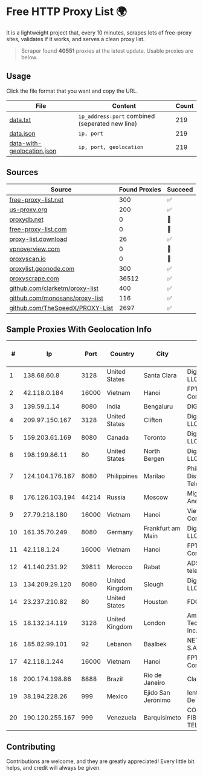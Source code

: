 
# Free HTTP Proxy List 🌍

It is a lightweight project that, every 10 minutes, scrapes lots of free-proxy sites, validates if it works, and serves a clean proxy list.


> Scraper found **40551** proxies at the latest update. Usable proxies are below.

## Usage

Click the file format that you want and copy the URL.


|File|Content|Count|
|----|-------|-----|
|[data.txt](https://raw.githubusercontent.com/themiralay/Proxy-List-World/master/data.txt)|`ip_address:port` combined (seperated new line)|219|
|[data.json](https://raw.githubusercontent.com/themiralay/Proxy-List-World/master/data.json)|`ip, port`|219|
|[data-with-geolocation.json](https://raw.githubusercontent.com/themiralay/Proxy-List-World/master/data-with-geolocation.json)|`ip, port, geolocation`|219|

## Sources

|Source|Found Proxies|Succeed|
|------|-------------|-------|
|[free-proxy-list.net](https://free-proxy-list.net)|300|✅|
|[us-proxy.org](https://www.us-proxy.org)|200|✅|
|[proxydb.net](http://proxydb.net)|0|🚫|
|[free-proxy-list.com](https://free-proxy-list.com/?page=&port=&type%5B%5D=http&type%5B%5D=https&up_time=0&search=Search)|0|🚫|
|[proxy-list.download](https://www.proxy-list.download/HTTP)|26|✅|
|[vpnoverview.com](https://vpnoverview.com/privacy/anonymous-browsing/free-proxy-servers)|0|🚫|
|[proxyscan.io](https://www.proxyscan.io)|0|🚫|
|[proxylist.geonode.com](https://proxylist.geonode.com/api/proxy-list?limit=300&page=1&sort_by=lastChecked&sort_type=desc&protocols=http,https)|300|✅|
|[proxyscrape.com](https://api.proxyscrape.com/v2/?request=displayproxies&protocol=http&timeout=10000&country=all&ssl=all&anonymity=all)|36512|✅|
|[github.com/clarketm/proxy-list](https://raw.githubusercontent.com/clarketm/proxy-list/master/proxy-list-raw.txt)|400|✅|
|[github.com/monosans/proxy-list](https://raw.githubusercontent.com/monosans/proxy-list/main/proxies/http.txt)|116|✅|
|[github.com/TheSpeedX/PROXY-List](https://raw.githubusercontent.com/TheSpeedX/PROXY-List/master/http.txt)|2697|✅|


## Sample Proxies With Geolocation Info

|#|Ip|Port|Country|City|Internet Service Provider|
|-|--|----|-------|----|-------------------------|
|1|138.68.60.8|3128|United States|Santa Clara|DigitalOcean, LLC|
|2|42.118.0.184|16000|Vietnam|Hanoi|FPT Telecom Company|
|3|139.59.1.14|8080|India|Bengaluru|DIGITALOCEAN|
|4|209.97.150.167|3128|United States|Clifton|DigitalOcean, LLC|
|5|159.203.61.169|8080|Canada|Toronto|DigitalOcean, LLC|
|6|198.199.86.11|80|United States|North Bergen|DigitalOcean, LLC|
|7|124.104.176.167|8080|Philippines|Marilao|Philippine Long Distance Telephone Co.|
|8|176.126.103.194|44214|Russia|Moscow|Miglovets Egor Andreevich|
|9|27.79.218.180|16000|Vietnam|Hanoi|Viettel Corporation|
|10|161.35.70.249|8080|Germany|Frankfurt am Main|DigitalOcean, LLC|
|11|42.118.1.24|16000|Vietnam|Hanoi|FPT Telecom Company|
|12|41.140.231.92|39811|Morocco|Rabat|ADSL Maroc telecom|
|13|134.209.29.120|8080|United Kingdom|Slough|DigitalOcean, LLC|
|14|23.237.210.82|80|United States|Houston|FDCservers.net|
|15|18.132.14.119|3128|United Kingdom|London|Amazon Technologies Inc.|
|16|185.82.99.101|92|Lebanon|Baalbek|NET 360 S.A.R.L|
|17|42.118.1.244|16000|Vietnam|Hanoi|FPT Telecom Company|
|18|200.174.198.86|8888|Brazil|Rio de Janeiro|Claro S.A|
|19|38.194.228.26|999|Mexico|Ejido San Jerónimo|Ientc S De RL De CV|
|20|190.120.255.167|999|Venezuela|Barquisimeto|CORPORACION FIBEX TELECOM, C.A.|



## Contributing

Contributions are welcome, and they are greatly appreciated! Every
little bit helps, and credit will always be given.

